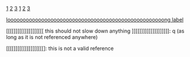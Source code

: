 [1] [2] [3] [1] [2] [3]

[looooooooooooooooooooooooooooooooooooooooooooooooooong label]

 [1]: <http://something.example.com/foo/bar>
 [2]: http://something.example.com/foo/bar 'test'
 [3]:
 http://foo/bar
 [    looooooooooooooooooooooooooooooooooooooooooooooooooong   label    ]:
 111
 'test'
 [[[[[[[[[[[[[[[[[[[[ this should not slow down anything ]]]]]]]]]]]]]]]]]]]]: q
 (as long as it is not referenced anywhere)

 [[[[[[[[[[[[[[[[[[[[]: this is not a valid reference
